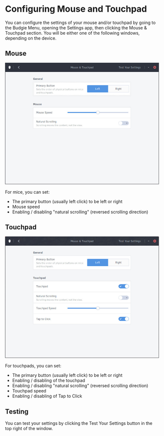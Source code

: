 # Configuring Mouse and Touchpad

You can configure the settings of your mouse and/or touchpad by going to the Budgie Menu, opening the Settings app, then clicking the Mouse & Touchpad section. You will be either one of the following windows, depending on the device.

## Mouse

![Mouse Settings](images/mouse-settings.jpg)

For mice, you can set:

- The primary button (usually left click) to be left or right
- Mouse speed
- Enabling / disabling "natural scrolling" (reversed scrolling direction)

## Touchpad

![Touchpad Settings](images/touchpad-settings.jpg)

For touchpads, you can set:

- The primary button (usually left click) to be left or right
- Enabling / disabling of the touchpad
- Enabling / disabling "natural scrolling" (reversed scrolling direction)
- Touchpad speed
- Enabling / disabling of Tap to Click

## Testing

You can test your settings by clicking the Test Your Settings button in the top right of the window.